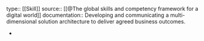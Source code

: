 type:: [[Skill]]
source:: [[@The global skills and competency framework for a digital world]]
documentation:: Developing and communicating a multi-dimensional solution architecture to deliver agreed business outcomes.

-
